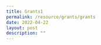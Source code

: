 ```yaml
---
title: Grants1
permalink: /resource/grants/grants
date: 2022-04-22
layout: post
description: ""
---
```

